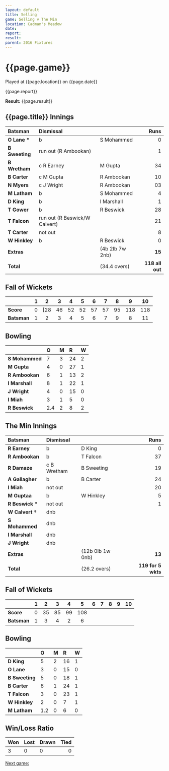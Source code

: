 ```yaml
---
layout: default
title: Selling
game: Selling v The Min
location: Cadman's Meadow
date: 
report: 
result: 
parent: 2016 Fixtures
---
```


# {{page.game}}

Played at {{page.location}} on {{page.date}}

{{page.report}}

**Result:** {{page.result}}

## {{page.title}} Innings

| Batsman | Dismissal | | Runs |
|:---|:---|---|---:|
| **O Lane &#42;** | b | S Mohammed | 0 | 
| **B Sweeting** | run out (R Ambookan) |  | 1 | 
| **B Wretham** | c R Earney | M Gupta | 34 | 
| **B Carter** | c M Gupta | R Ambookan | 10 | 
| **N Myers** | c J Wright | R Ambookan | 03 |
| **M Latham** | b | S Mohammed | 4 | 
| **D King** | b | I Marshall | 1 | 
| **T Gower** | b | R Beswick | 28 | 
| **T Falcon** | run out (R Beswick/W Calvert) |  | 21 |
| **T Carter** | not out |  | 8 | 
| **W Hinkley** | b | R Beswick | 0 | 
| **Extras** | | (4b 2lb 7w 2nb) | **15** | 
| **Total** | | (34.4 overs) | **118 all out** | 

## Fall of Wickets

| | 1 | 2 | 3 | 4 | 5 | 6 | 7 | 8 | 9 | 10 |
|---|:---:|:---:|:---:|:---:|:---:|:---:|:---:|:---:|:---:|:---:|
| **Score** | 0 | [28 | 46 | 52 | 52 | 57 | 57 | 95 | 118 | 118 | 
| **Batsman** | 1 | 2 | 3 | 4 | 5 | 6 | 7 | 9 | 8 | 11 | 

## Bowling

| | O | M | R | W |
|---|:---|:---|:---|:---|
| **S Mohammed** | 7 | 3 | 24 | 2 | 
| **M Gupta** | 4 | 0 | 27 | 1 | 
| **R Ambookan** | 6 | 1 | 13 | 2 | 
| **I Marshall** | 8 | 1 | 22 | 1 | 
| **J Wright** | 4 | 0 | 15 | 0 |
| **I Miah** | 3 | 1 | 5 | 0 |
| **R Beswick** | 2.4 | 2 | 8 | 2 |

## The Min Innings

| Batsman | Dismissal | | Runs |
|:---|:---|---|---:|
| **R Earney** | b | D King | 0 | 
| **R Ambookan** | b | T Falcon | 37 | 
| **R Damaze** | c B Wretham | B Sweeting | 19 | 
| **A Gallagher** | b | B Carter | 24 | 
| **I Miah** | not out |   | 20 | 
| **M Guptaa** | b | W Hinkley | 5 | 
| **R Beswick &#42;** | not out |  | 1 | 
| **W Calvert &#8224;** | dnb  |  |  | 
| **S Mohammed** | dnb  |  |  | 
| **I Marshall** | dnb |  |  |
| **J Wright** | dnb |  |  |
| **Extras** | | (12b 0lb 1w 0nb) | **13** | 
| **Total** | | (26.2 overs) | **119 for 5 wkts** | 

## Fall of Wickets

| | 1 | 2 | 3 | 4 | 5 | 6 | 7 | 8 | 9 | 10 |
|---|:---:|:---:|:---:|:---:|:---:|:---:|:---:|:---:|:---:|:---:|
| **Score** | 0 | 35 | 85 | 99 | 108 |  |  |  |  |  |
| **Batsman** | 1 | 3 | 4 | 2 | 6 |  |  |  |  |  |

## Bowling

| | O | M | R | W |
|---|:---|:---|:---|:---|
| **D King** | 5 | 2 | 16 | 1 | 
| **O Lane** | 3 | 0 | 15 | 0 | 
| **B Sweeting** | 5 | 0 | 18 | 1 | 
| **B Carter** | 6 | 1 | 24 | 1 |
| **T Falcon** | 3 | 0 | 23 | 1 | 
| **W Hinkley** | 2 | 0 | 7 | 1 |
| **M Latham** | 1.2 | 0 | 6 | 0 | 


## Win/Loss Ratio

| Won | Lost | Drawn | Tied |
|:---|:---|:---|---:|
| 3 | 0 | 0 | 0 |

[Next game:]({{page.next}})